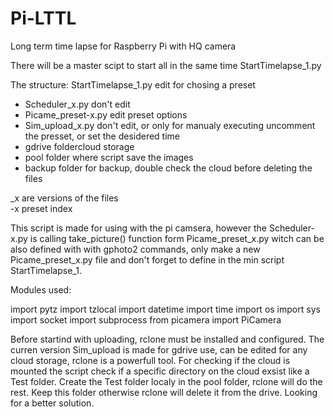 # Pi-LTTL
Long term time lapse for Raspberry Pi with HQ camera

There will be a master scipt to start all in the same time StartTimelapse_1.py

The structure:
StartTimelapse_1.py         edit for chosing a preset
  - Scheduler_x.py          don't edit
  - Picame_preset-x.py      edit preset options
  - Sim_upload_x.py         don't edit, or only for manualy executing uncomment the presset, or set the desidered time
  - gdrive                  foldercloud storage
  - pool                    folder where script save the images
  - backup                  folder for backup, double check the cloud before deleting the files
  
_x are versions of the files  
-x preset index
  
This script is made for using with the pi camsera, however the Scheduler-x.py is calling take_picture() function form Picame_preset_x.py
witch can be also defined with with gphoto2 commands, only make a new Picame_preset_x.py file and don't forget to define in the min 
script StartTimelapse_1.

Modules used:

import pytz
import tzlocal
import datetime
import time
import os
import sys
import socket
import subprocess 
from picamera import PiCamera

Before startind with uploading, rclone must be installed and configured. The curren version Sim_upload is made for gdrive use, 
can be edited for any cloud storage, rclone is a powerfull tool. 
For checking if the cloud is mounted the script check if a specific directory on the cloud exsist like a Test folder. Create the Test folder localy in the pool folder, rclone will do the rest. Keep this folder otherwise rclone will delete it from the drive.
Looking for a better solution.
